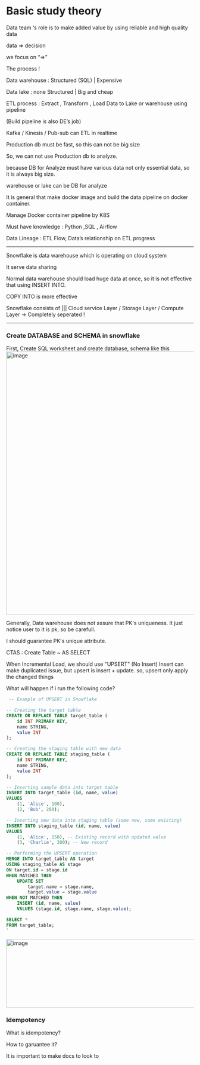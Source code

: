 # Basic study theory

Data team ‘s role is to make added value by using reliable and high quality data 

data ⇒ decision

we focus on “⇒”

The process !

Data warehouse : Structured (SQL) | Expensive

Data lake : none Structured  | Big and cheap

ETL process : Extract , Transform , Load Data to Lake or warehouse  using pipeline

(Build pipeline is also DE’s job)

Kafka / Kinesis / Pub-sub can ETL in realtime 

Production db must be fast, so this can not be big size

So, we can not use Production db to analyze.

because DB for Analyze must have various data not only essential data, so it is always big size.

warehouse or lake can be DB for analyze 

It is general that make docker image and build the data pipeline on docker container.

Manage Docker container pipeline by K8S

Must have knowledge : Python ,SQL , Airflow

Data Lineage : ETL Flow, Data’s relationship on ETL progress

-------------------------------------------------------------------

Snowflake is data warehouse which is operating on cloud system

It serve data sharing 

Normal data warehouse should load huge data at once, so it is not effective that using INSERT INTO.

COPY INTO is more effective

Snowflake consists of  ||| Cloud service Layer  / Storage Layer / Compute Layer → Completely seperated !


-------------------------------------------------------------------

### Create DATABASE and SCHEMA in snowflake

First, Create SQL worksheet
and create database, schema like this
<img width="1541" height="704" alt="image" src="https://github.com/user-attachments/assets/03b45d66-7061-4315-865a-ac2d15f10dba" />

Generally, Data warehouse does not assure that PK's uniqueness. It just notice user to it is pk, so be carefull.

I should guarantee PK's unique attribute.


CTAS : Create Table ~ AS SELECT 

When Incremental Load, we should use "UPSERT" (No Insert)
Insert can make duplicated issue, but upsert is insert + update. so, upsert only apply the changed things


What will happen if i run the following code?

``` sql
 -- Example of UPSERT in Snowflake

-- Creating the target table
CREATE OR REPLACE TABLE target_table (
    id INT PRIMARY KEY,
    name STRING,
    value INT
);

-- Creating the staging table with new data
CREATE OR REPLACE TABLE staging_table (
    id INT PRIMARY KEY,
    name STRING,
    value INT
);

-- Inserting sample data into target table
INSERT INTO target_table (id, name, value)
VALUES 
    (1, 'Alice', 100),
    (2, 'Bob', 200);

-- Inserting new data into staging table (some new, some existing)
INSERT INTO staging_table (id, name, value)
VALUES 
    (1, 'Alice', 150), -- Existing record with updated value
    (3, 'Charlie', 300); -- New record

-- Performing the UPSERT operation
MERGE INTO target_table AS target
USING staging_table AS stage
ON target.id = stage.id
WHEN MATCHED THEN 
    UPDATE SET 
        target.name = stage.name,
        target.value = stage.value
WHEN NOT MATCHED THEN 
    INSERT (id, name, value)
    VALUES (stage.id, stage.name, stage.value);

SELECT *
FROM target_table;
`
```

<img width="782" height="183" alt="image" src="https://github.com/user-attachments/assets/3fa97fff-5802-4975-831c-98bbef56d5fa" />



### Idempotency
What is idempotency?

How to garuantee it?

It is important to make docs to look to

